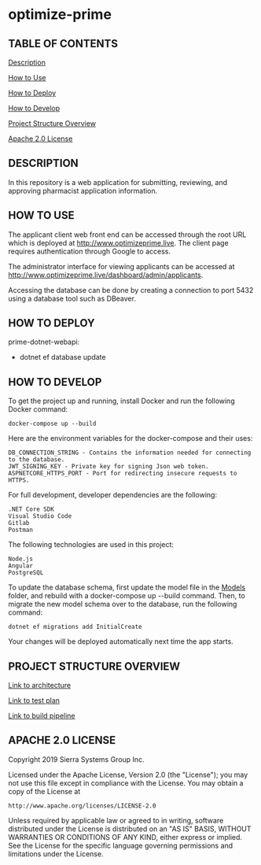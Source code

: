 # optimize-prime

## TABLE OF CONTENTS
[Description](#description)

[How to Use](#how-to-use)

[How to Deploy](#how-to-deploy)

[How to Develop](#how-to-develop)

[Project Structure Overview](#project-structure-overview)

[Apache 2.0 License](#apache-20-license)

## DESCRIPTION
In this repository is a web application for submitting, reviewing, 
and approving pharmacist application information.

## HOW TO USE

The applicant client web front end can be accessed through the root URL which is 
deployed at http://www.optimizeprime.live. The client page
requires authentication through Google to access. 

The administrator interface for viewing applicants can be accessed at 
http://www.optimizeprime.live/dashboard/admin/applicants. 

Accessing the database can be done by creating a connection to port 
5432 using a database tool such as DBeaver.

## HOW TO DEPLOY

prime-dotnet-webapi:

- dotnet ef database update


## HOW TO DEVELOP

To get the project up and running, install Docker and run the following
Docker command:

	docker-compose up --build
	
Here are the environment variables for the docker-compose and their uses:

	DB_CONNECTION_STRING - Contains the information needed for connecting to the database.
	JWT_SIGNING_KEY - Private key for signing Json web token.
	ASPNETCORE_HTTPS_PORT - Port for redirecting insecure requests to HTTPS.
	
For full development, developer dependencies are the following:

	.NET Core SDK
	Visual Studio Code
	Gitlab
	Postman

The following technologies are used in this project:
	
	Node.js
	Angular
	PostgreSQL
	
To update the database schema, first update the model file in the
[Models](prime-dotnet-webapi/Models) folder, and rebuild with a docker-compose up --build
command. Then, to migrate the new model schema over to the database, run the
following command:

	dotnet ef migrations add InitialCreate
	
Your changes will be deployed automatically next time the app starts.

## PROJECT STRUCTURE OVERVIEW

[Link to architecture](documentation/Architecture.md)

[Link to test plan](documentation/TestPlan.md)

[Link to build pipeline](documentation/BuildPipeline.md)

## APACHE 2.0 LICENSE

Copyright 2019 Sierra Systems Group Inc.

Licensed under the Apache License, Version 2.0 (the "License");
you may not use this file except in compliance with the License.
You may obtain a copy of the License at

    http://www.apache.org/licenses/LICENSE-2.0

Unless required by applicable law or agreed to in writing, software
distributed under the License is distributed on an "AS IS" BASIS,
WITHOUT WARRANTIES OR CONDITIONS OF ANY KIND, either express or implied.
See the License for the specific language governing permissions and
limitations under the License.